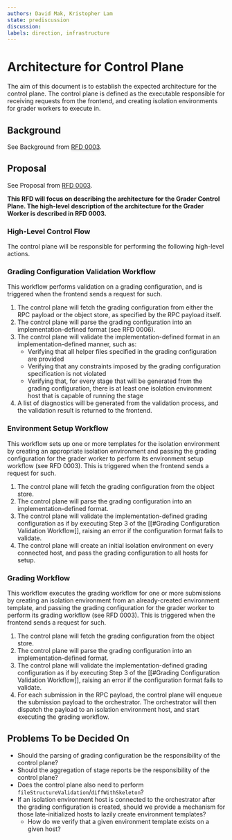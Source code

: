 ```yaml
---
authors: David Mak, Kristopher Lam
state: prediscussion
discussion:
labels: direction, infrastructure
---
```


# Architecture for Control Plane

The aim of this document is to establish the expected architecture for the control plane. The control plane is defined as the executable responsible for receiving requests from the frontend, and creating isolation environments for grader workers to execute in.

## Background

See Background from [RFD 0003](../0003/README.md).

## Proposal

See Proposal from [RFD 0003](../0003/README.md).

**This RFD will focus on describing the architecture for the Grader Control Plane. The high-level description of the architecture for the Grader Worker is described in RFD 0003.**

### High-Level Control Flow

The control plane will be responsible for performing the following high-level actions.

### Grading Configuration Validation Workflow

This workflow performs validation on a grading configuration, and is triggered when the frontend sends a request for such.

1. The control plane will fetch the grading configuration from either the RPC payload or the object store, as specified by the RPC payload itself.
2. The control plane will parse the grading configuration into an implementation-defined format (see RFD 0006).
3. The control plane will validate the implementation-defined format in an implementation-defined manner, such as:
	- Verifying that all helper files specified in the grading configuration are provided
	- Verifying that any constraints imposed by the grading configuration specification is not violated
	- Verifying that, for every stage that will be generated from the grading configuration, there is at least one isolation environment host that is capable of running the stage
4. A list of diagnostics will be generated from the validation process, and the validation result is returned to the frontend.

### Environment Setup Workflow

This workflow sets up one or more templates for the isolation environment by creating an appropriate isolation environment and passing the grading configuration for the grader worker to perform its environment setup workflow (see RFD 0003). This is triggered when the frontend sends a request for such.

1. The control plane will fetch the grading configuration from the object store.
2. The control plane will parse the grading configuration into an implementation-defined format.
3. The control plane will validate the implementation-defined grading configuration as if by executing Step 3 of the [[#Grading Configuration Validation Workflow]], raising an error if the configuration format fails to validate.
4. The control plane will create an initial isolation environment on every connected host, and pass the grading configuration to all hosts for setup.

### Grading Workflow

This workflow executes the grading workflow for one or more submissions by creating an isolation environment from an already-created environment template, and passing the grading configuration for the grader worker to perform its grading workflow (see RFD 0003). This is triggered when the frontend sends a request for such.

1. The control plane will fetch the grading configuration from the object store.
2. The control plane will parse the grading configuration into an implementation-defined format.
3. The control plane will validate the implementation-defined grading configuration as if by executing Step 3 of the [[#Grading Configuration Validation Workflow]], raising an error if the configuration format fails to validate.
4. For each submission in the RPC payload, the control plane will enqueue the submission payload to the orchestrator. The orchestrator will then dispatch the payload to an isolation environment host, and start executing the grading workflow.

## Problems To be Decided On

- Should the parsing of grading configuration be the responsibility of the control plane?
- Should the aggregation of stage reports be the responsibility of the control plane?
- Does the control plane also need to perform `fileStructureValidation`/`diffWithSkeleton`?
- If an isolation environment host is connected to the orchestrator after the grading configuration is created, should we provide a mechanism for those late-initialized hosts to lazily create environment templates?
	- How do we verify that a given environment template exists on a given host?
